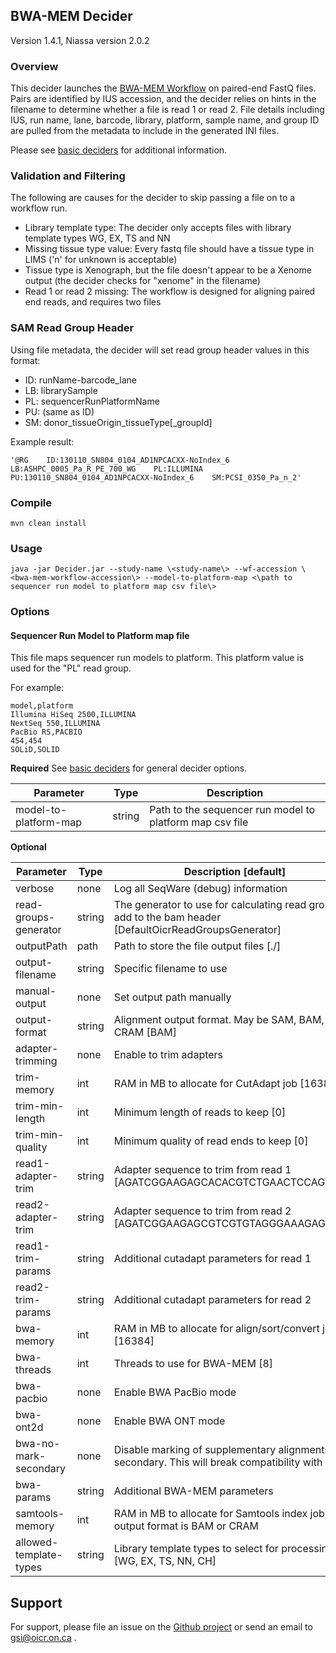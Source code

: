 ## BWA-MEM Decider

Version 1.4.1, Niassa version 2.0.2

### Overview

This decider launches the [BWA-MEM Workflow](../workflow-bwa-mem) on paired-end FastQ files. Pairs are identified by IUS accession, and the decider relies on hints in the filename to determine whether a file is read 1 or read 2. File details including IUS, run name, lane, barcode, library, platform, sample name, and group ID are pulled from the metadata to include in the generated INI files.

Please see [basic deciders](https://seqware.github.io/docs/6-pipeline/basic_deciders) for additional information.

### Validation and Filtering

The following are causes for the decider to skip passing a file on to a workflow run.
* Library template type: The decider only accepts files with library template types WG, EX, TS and NN
* Missing tissue type value: Every fastq file should have a tissue type in LIMS \('n' for unknown is acceptable\)
* Tissue type is Xenograph, but the file doesn't appear to be a Xenome output \(the decider checks for "xenome" in the filename\)
* Read 1 or read 2 missing: The workflow is designed for aligning paired end reads, and requires two files

### SAM Read Group Header

Using file metadata, the decider will set read group header values in this format:
* ID: runName-barcode_lane
* LB: librarySample
* PL: sequencerRunPlatformName
* PU: \(same as ID\)
* SM: donor_tissueOrigin_tissueType\[_groupId\]

Example result:

```
'@RG    ID:130110_SN804_0104_AD1NPCACXX-NoIndex_6    LB:ASHPC_0005_Pa_R_PE_700_WG    PL:ILLUMINA    PU:130110_SN804_0104_AD1NPCACXX-NoIndex_6    SM:PCSI_0350_Pa_n_2'
```

### Compile

```
mvn clean install
```

### Usage
```
java -jar Decider.jar --study-name \<study-name\> --wf-accession \<bwa-mem-workflow-accession\> --model-to-platform-map <\path to sequencer run model to platform map csv file\>
```

### Options

#### Sequencer Run Model to Platform map file
This file maps sequencer run models to platform. This platform value is used for the "PL" read group.

For example:
```
model,platform
Illumina HiSeq 2500,ILLUMINA
NextSeq 550,ILLUMINA
PacBio RS,PACBIO
454,454
SOLiD,SOLID
```

**Required**
See [basic deciders](https://seqware.github.io/docs/6-pipeline/basic_deciders) for general decider options.

Parameter | Type | Description
----------|------|-------------
model-to-platform-map | string | Path to the sequencer run model to platform map csv file 

**Optional**

Parameter | Type | Description \[default\]
----------|------|-------------
verbose | none | Log all SeqWare (debug) information
read-groups-generator | string | The generator to use for calculating read groups to add to the bam header \[DefaultOicrReadGroupsGenerator]
outputPath | path | Path to store the file output files \[./\]
output-filename | string | Specific filename to use
manual-output | none | Set output path manually
output-format | string | Alignment output format. May be SAM, BAM, or CRAM \[BAM\]
adapter-trimming | none | Enable to trim adapters
trim-memory | int | RAM in MB to allocate for CutAdapt job \[16384\]
trim-min-length | int | Minimum length of reads to keep \[0\]
trim-min-quality | int | Minimum quality of read ends to keep \[0\]
read1-adapter-trim | string | Adapter sequence to trim from read 1 \[AGATCGGAAGAGCACACGTCTGAACTCCAGTCAC\]
read2-adapter-trim | string | Adapter sequence to trim from read 2 \[AGATCGGAAGAGCGTCGTGTAGGGAAAGAGTGT\]
read1-trim-params | string | Additional cutadapt parameters for read 1
read2-trim-params | string | Additional cutadapt parameters for read 2
bwa-memory | int | RAM in MB to allocate for align/sort/convert job \[16384\]
bwa-threads | int | Threads to use for BWA-MEM \[8\]
bwa-pacbio | none | Enable BWA PacBio mode
bwa-ont2d | none | Enable BWA ONT mode
bwa-no-mark-secondary | none | Disable marking of supplementary alignments as secondary. This will break compatibility with Picard
bwa-params | string | Additional BWA-MEM parameters
samtools-memory | int | RAM in MB to allocate for Samtools index job if output format is BAM or CRAM
allowed-template-types | string | Library template types to select for processing \[WG, EX, TS, NN, CH\]

## Support

For support, please file an issue on the [Github project](https://github.com/oicr-gsi) or send an email to gsi@oicr.on.ca .
